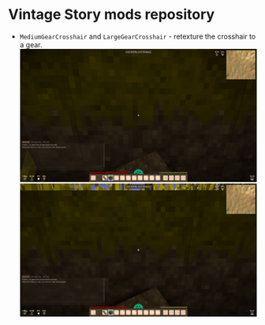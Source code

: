 # Vintage Story mods repository

- `MediumGearCrosshair` and `LargeGearCrosshair` - retexture the crosshair to a gear.
![](screenshots/MediumGearCrosshair.png)
![](screenshots/LargeGearCrosshair.png) 